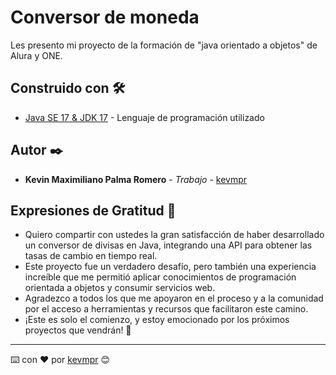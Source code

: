 # Conversor de moneda

Les presento mi proyecto de la formación de "java orientado a objetos" de Alura y ONE.


## Construido con 🛠️

* [Java SE 17 & JDK 17](https://docs.oracle.com/en/java/javase/17/docs/api/index.html) - Lenguaje de programación utilizado


## Autor ✒️

* **Kevin Maximiliano Palma Romero** - *Trabajo* - [kevmpr](https://github.com/kevmpr)


## Expresiones de Gratitud 🎁

* Quiero compartir con ustedes la gran satisfacción de haber desarrollado un conversor de divisas en Java, integrando una API para obtener las tasas de cambio en tiempo real.
* Este proyecto fue un verdadero desafío, pero también una experiencia increíble que me permitió aplicar conocimientos de programación orientada a objetos y consumir servicios web.
* Agradezco a todos los que me apoyaron en el proceso y a la comunidad por el acceso a herramientas y recursos que facilitaron este camino.
* ¡Este es solo el comienzo, y estoy emocionado por los próximos proyectos que vendrán! 🚀


---
⌨️ con ❤️ por [kevmpr](https://github.com/kevmpr) 😊
